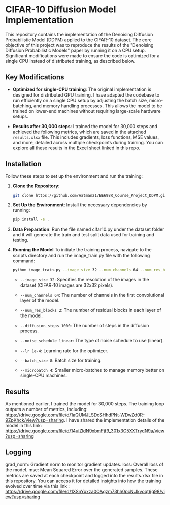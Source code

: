 # CIFAR-10 Diffusion Model Implementation

This repository contains the implementation of the Denoising Diffusion Probabilistic Model (DDPM) applied to the CIFAR-10 dataset. The core objective of this project was to reproduce the results of the "Denoising Diffusion Probabilistic Models" paper by running it on a CPU setup. Significant modifications were made to ensure the code is optimized for a single CPU instead of distributed training, as described below.

## Key Modifications

- **Optimized for single-CPU training**: The original implementation is designed for distributed GPU training. I have adapted the codebase to run efficiently on a single CPU setup by adjusting the batch size, micro-batching, and memory handling processes. This allows the model to be trained on lower-end machines without requiring large-scale hardware setups.
  
- **Results after 30,000 steps**: I trained the model for 30,000 steps and achieved the following metrics, which are saved in the attached `results.xlsx` file. This includes gradients, loss functions, MSE values, and more, detailed across multiple checkpoints during training. You can explore all these results in the Excel sheet linked in this repo.

## Installation

Follow these steps to set up the environment and run the training:

1. **Clone the Repository**:
   ```bash
   git clone https://github.com/Aatman21/EE698R_Course_Project_DDPM.git

2. **Set Up the Environment**: 
    Install the necessary dependencies by running:
    ```bash
    pip install -e .

3. **Data Preparation**:
    Run the file named cifar10.py under the dataset folder and it will generate the train and test split data used for training and testing.

4. **Running the Model**
    To initiate the training process, navigate to the scripts directory and run the image_train.py file with the following command:
    ```bash
    python image_train.py --image_size 32 --num_channels 64 --num_res_blocks 2 --diffusion_steps 1000 --noise_schedule linear --lr 1e-4 --batch_size 8 --microbatch 4
    ```

    - `--image_size 32`: Specifies the resolution of the images in the dataset (CIFAR-10 images are 32x32 pixels).

    - `--num_channels 64`: The number of channels in the first convolutional layer of the model.

    - `--num_res_blocks 2`: The number of residual blocks in each layer of the model.

    - `--diffusion_steps 1000`: The number of steps in the diffusion process.

    - `--noise_schedule linear`: The type of noise schedule to use (linear).

    - `--lr 1e-4`: Learning rate for the optimizer.

    - `--batch_size 8`: Batch size for training.

    - `--microbatch 4`: Smaller micro-batches to manage memory better on single-CPU machines.


## Results
As mentioned earlier, I trained the model for 30,000 steps. The training loop outputs a number of metrics, including:
https://drive.google.com/file/d/1aQUMJLSDcSHhdPNt-WDwZd0R-9ZpKhck/view?usp=sharing.
I have shared the implementation details of the model in this link: https://drive.google.com/file/d/14uiZldN9xbmFjf9_301x3G5XXTrydN9a/view?usp=sharing

## Logging
grad_norm: Gradient norm to monitor gradient updates.
loss: Overall loss of the model.
mse: Mean Squared Error over the generated samples.
These metrics are saved at each checkpoint and logged into the results.xlsx file in this repository. You can access it for detailed insights into how the training evolved over time via this link : https://drive.google.com/file/d/1XSnYxxza0OAgzm73hh0pcNUkyoqt6g98/view?usp=sharing



